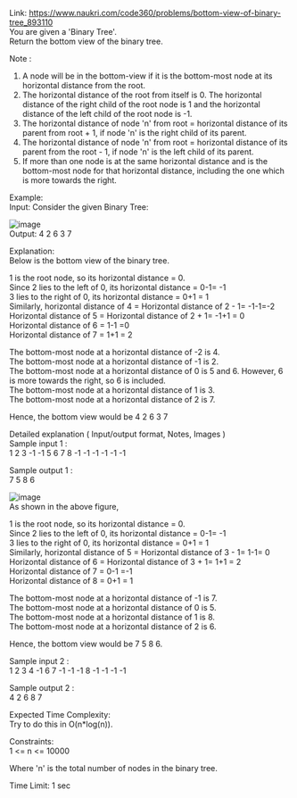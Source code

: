 Link: https://www.naukri.com/code360/problems/bottom-view-of-binary-tree_893110</br>
You are given a 'Binary Tree'.</br>
Return the bottom view of the binary tree.</br>

Note :</br>
1. A node will be in the bottom-view if it is the bottom-most node at its horizontal distance from the root. </br>
2. The horizontal distance of the root from itself is 0. The horizontal distance of the right child of the root node is 1 and the horizontal distance of the left child of the root node is -1. </br>
3. The horizontal distance of node 'n' from root = horizontal distance of its parent from root + 1, if node 'n' is the right child of its parent.</br>
4. The horizontal distance of node 'n' from root = horizontal distance of its parent from the root - 1, if node 'n' is the left child of its parent.</br>
5. If more than one node is at the same horizontal distance and is the bottom-most node for that horizontal distance, including the one which is more towards the right.</br>

Example:</br>
Input: Consider the given Binary Tree:</br>

![image](https://github.com/user-attachments/assets/964c7c45-7ecd-4fd4-a459-8ba1f97cb64e)</br>
Output: 4 2 6 3 7</br>

Explanation:</br>
Below is the bottom view of the binary tree.</br>

1 is the root node, so its horizontal distance = 0.</br>
Since 2 lies to the left of 0, its horizontal distance = 0-1= -1</br>
3 lies to the right of 0, its horizontal distance = 0+1 = 1</br>
Similarly, horizontal distance of 4 = Horizontal distance of 2 - 1= -1-1=-2</br>
Horizontal distance of 5 = Horizontal distance of 2 + 1=  -1+1 = 0</br>
Horizontal distance of 6 = 1-1 =0</br>
Horizontal distance of 7 = 1+1 = 2</br>

The bottom-most node at a horizontal distance of -2 is 4.</br>
The bottom-most node at a horizontal distance of -1 is 2.</br>
The bottom-most node at a horizontal distance of 0 is 5 and 6. However, 6 is more towards the right, so 6 is included.</br>
The bottom-most node at a horizontal distance of 1 is 3.</br>
The bottom-most node at a horizontal distance of 2 is 7.</br>

Hence, the bottom view would be 4 2 6 3 7</br>

Detailed explanation ( Input/output format, Notes, Images )</br>
Sample input 1 :</br>
1 2 3 -1 -1 5 6 7 8 -1 -1 -1 -1 -1 -1</br>

Sample output 1 :</br>
7 5 8 6</br>

![image](https://github.com/user-attachments/assets/083aa96f-24a5-426d-84d5-2c3724d945a8)</br>
As shown in the above figure,</br>

1 is the root node, so its horizontal distance = 0.</br>
Since 2 lies to the left of 0, its horizontal distance = 0-1= -1</br>
3 lies to the right of 0, its horizontal distance = 0+1 = 1</br>
Similarly, horizontal distance of 5 = Horizontal distance of 3 - 1= 1-1= 0</br>
Horizontal distance of 6 = Horizontal distance of 3 + 1=  1+1 = 2</br>
Horizontal distance of 7 = 0-1 =-1</br>
Horizontal distance of 8 = 0+1 = 1</br>

The bottom-most node at a horizontal distance of -1 is 7.</br>
The bottom-most node at a horizontal distance of 0 is 5.</br>
The bottom-most node at a horizontal distance of 1 is 8.</br>
The bottom-most node at a horizontal distance of 2 is 6.</br>

Hence, the bottom view would be 7 5 8 6.</br>

Sample input 2 :</br>
1 2 3 4 -1 6 7 -1 -1 -1 8 -1 -1 -1 -1 </br>

Sample output 2 :</br>
4 2 6 8 7</br>

Expected Time Complexity:</br>
Try to do this in O(n*log(n)).</br>

Constraints:</br>
1 <= n <= 10000</br>

Where 'n' is the total number of nodes in the binary tree.</br>

Time Limit: 1 sec</br>
